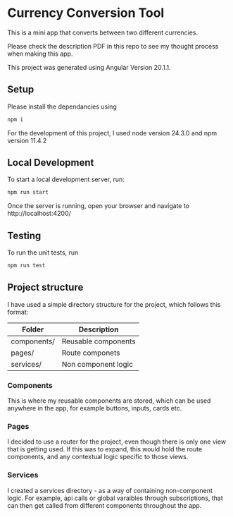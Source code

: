 # Currency Conversion Tool
This is a mini app that converts between two different currencies.

Please check the description PDF in this repo to see my thought process when making this app.

This project was generated using Angular Version 20.1.1.

## Setup

Please install the dependancies using 

```bash
npm i
```

For the development of this project, I used node version 24.3.0 and npm version 11.4.2

## Local Development

To start a local development server, run:

```bash
npm run start
```

Once the server is running, open your browser and navigate to 
http://localhost:4200/


## Testing

To run the unit tests, run

```bash
npm run test
```

## Project structure

I have used a simple directory structure for the project, which follows this format:

| Folder            |  Description         |
|-------------------|----------------------|
| components/       |  Reusable components |
| pages/            |  Route componets     |
| services/         |  Non component logic |

### Components

This is where my reusable components are stored, which can be used anywhere in the app, for example buttons, inputs, cards etc.

### Pages

I decided to use a router for the project, even though there is only one view that is getting used. If this was to expand, this would hold the route components, and any contextual logic specific to those views. 

### Services

I created a services directory - as a way of containing non-component logic. For example, api calls or global varaibles through subscriptions, that can then get called from different components throughout the app.